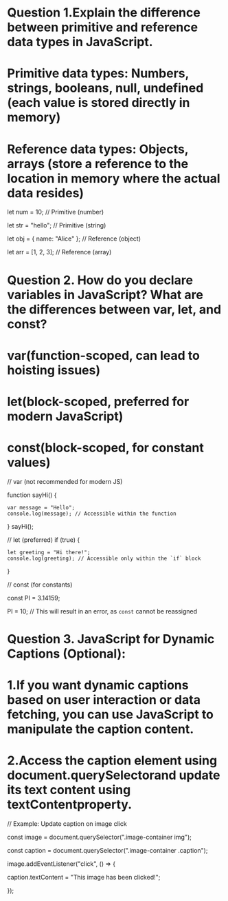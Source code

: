 

# Question 1.Explain the difference between primitive and reference data types in JavaScript.

# Primitive data types: Numbers, strings, booleans, null, undefined (each value is stored directly in memory)
# Reference data types: Objects, arrays (store a reference to the location in memory where the actual data resides)


let num = 10; // Primitive (number)

let str = "hello"; // Primitive (string)

let obj = { name: "Alice" }; // Reference (object)

let arr = [1, 2, 3]; // Reference (array)




# Question 2. How do you declare variables in JavaScript? What are the differences between var, let, and const?

# var(function-scoped, can lead to hoisting issues)

# let(block-scoped, preferred for modern JavaScript)

# const(block-scoped, for constant values)

// var (not recommended for modern JS)

function sayHi() {

    var message = "Hello";
    console.log(message); // Accessible within the function
}
sayHi();

// let (preferred)
if (true) {

    let greeting = "Hi there!";
    console.log(greeting); // Accessible only within the `if` block
}

// const (for constants)

const PI = 3.14159;

PI = 10; // This will result in an error, as `const` cannot be reassigned



# Question 3. JavaScript for Dynamic Captions (Optional):

# 1.If you want dynamic captions based on user interaction or data fetching, you can use JavaScript to manipulate the caption content.
# 2.Access the caption element using document.querySelectorand update its text content using textContentproperty.


// Example: Update caption on image click

const image = document.querySelector(".image-container img");

const caption = document.querySelector(".image-container .caption");

image.addEventListener("click", () => {

  caption.textContent = "This image has been clicked!";
  
});


